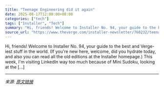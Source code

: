 ```yaml
---
title: "Teenage Engineering did it again"
date: 2025-08-17T12:00:00+08:00
categories: ["tech"]
tags: ["Installer", "Tech"]
summary: "Hi, friends! Welcome to Installer No. 94, your guide to the best and Verge-iest stuff in the world. (If you're new here, welcome, did you hydrate today, and also you can read all the old editions at t"
source_url: "https://www.theverge.com/installer-newsletter/760232/teenage-engineering-pc-case-fairphone-cables-charger-alien-earth-installer"
---
```


Hi, friends! Welcome to Installer No. 94, your guide to the best and Verge-iest stuff in the world. (If you're new here, welcome, did you hydrate today, and also you can read all the old editions at the Installer homepage.) This week, I'm visiting LinkedIn way too much because of Mini Sudoku, looking at the [&#8230;]

---

*来源: [原文链接](https://www.theverge.com/installer-newsletter/760232/teenage-engineering-pc-case-fairphone-cables-charger-alien-earth-installer)*

